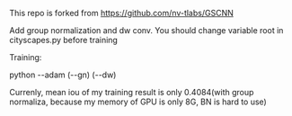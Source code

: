 This repo is forked from https://github.com/nv-tlabs/GSCNN


Add group normalization and dw conv. You should change variable root in cityscapes.py before training


Training:


python --adam (--gn) (--dw) 


Currenly, mean iou of my training result  is only 0.4084(with group normaliza, because my memory of GPU is only 8G, BN is hard to use)
